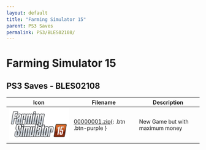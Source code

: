 ```yaml
---
layout: default
title: "Farming Simulator 15"
parent: PS3 Saves
permalink: PS3/BLES02108/
---
```

# Farming Simulator 15

## PS3 Saves - BLES02108

| Icon | Filename | Description |
|------|----------|-------------|
| ![Farming Simulator 15](ICON0.PNG) | [00000001.zip](00000001.zip){: .btn .btn-purple } | New Game but with maximum money |
